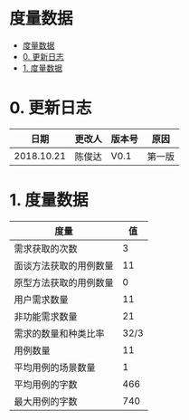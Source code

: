 # 度量数据

<!-- TOC -->

- [度量数据](#度量数据)
- [0. 更新日志](#0-更新日志)
- [1. 度量数据](#1-度量数据)

<!-- /TOC -->

# 0. 更新日志 

| 日期 | 更改人 | 版本号 | 原因 |
| -- | -- | -- | -- |
| 2018.10.21 | 陈俊达 | V0.1 | 第一版 |

# 1. 度量数据

| 度量 | 值 | 
| -- | -- |
| 需求获取的次数 | 3 |
| 面谈方法获取的用例数量 | 11 |
| 原型方法获取的用例数量 | 0 |
| 用户需求数量 | 11 | 
| 非功能需求数量 | 21 |
| 需求的数量和种类比率 | 32/3 | 
| 用例数量 | 11 |
| 平均用例的场景数量 | 1 | 
| 平均用例的字数 | 466 |
| 最大用例的字数 | 740 |